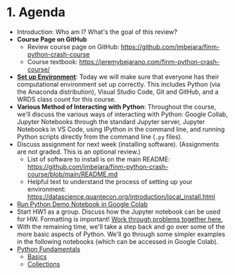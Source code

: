 # 1. Agenda

- Introduction: Who am I? What's the goal of this review?
- **Course Page on GitHub**
    - Review course page on GitHub: https://github.com/jmbejara/finm-python-crash-course
    - Course textbook: https://jeremybejarano.com/finm-python-crash-course/
- [**Set up Environment**](./01_setting_up_environment.md): Today we will make sure that everyone has their computational environment set
up correctly. This includes Python (via the Anaconda distribution), Visual
Studio Code, Git and GitHub, and a WRDS class count for this course.
- **Various Method of Interacting with Python**: Throughout the course, we'll
discuss the various ways of interacting with Python: Google Collab, Jupyter
Notebooks through the standard Jupyter server, Jupyter Notebooks in VS Code,
using IPython in the command line, and running Python scripts directly from the
command line (`.py` files).
- Discuss assignment for next week (installing software). (Assignments are not
  graded. This is an optional review.)
    - List of software to install is on the main README:
      https://github.com/jmbejara/finm-python-crash-course/blob/main/README.md
    - Helpful text to understand the process of setting up your environment:
      https://datascience.quantecon.org/introduction/local_install.html
- [Run Python Demo Notebook in Google
  Colab](https://colab.research.google.com/github/jmbejara/finm-python-crash-course/blob/main/week_1/Part_1_Python_Jupyter_demo.ipynb)
- Start HW1 as a group. Discuss how the Jupyter notebook can be used for HW.
  Formatting is important! [Work through problems together
  here.](https://colab.research.google.com/github/jmbejara/finm-python-crash-course/blob/main/HW/HW-1-numpy-scipy/HW1.ipynb)
- With the remaining time, we'll take a step back and go over some of the more
  basic aspects of Python. We'll go through some simpler examples in the
  following notebooks (which can be accessed in Google Colab).
- [Python
  Fundamentals](https://datascience.quantecon.org/python_fundamentals/index.html)
    - [Basics](https://datascience.quantecon.org/python_fundamentals/basics.html)
    - [Collections](https://datascience.quantecon.org/python_fundamentals/collections.html)

